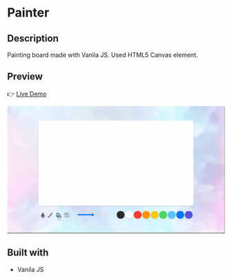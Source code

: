 # Painter

## Description

Painting board made with Vanila JS. Used HTML5 Canvas element.

## Preview

👉 [Live Demo](https://joyact-painter.netlify.app/)

![image-slide](img/readme.gif)

## Built with

- Vanila JS
